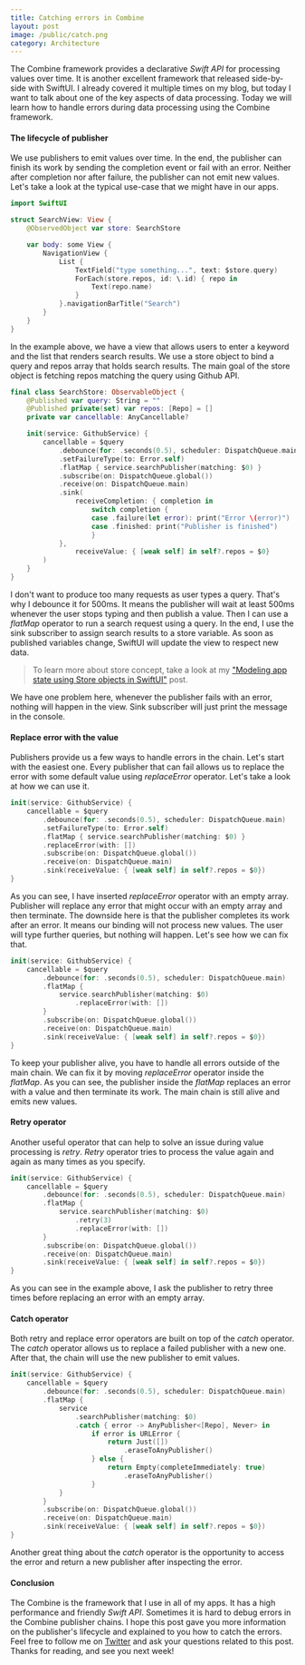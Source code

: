 ```yaml
---
title: Catching errors in Combine
layout: post
image: /public/catch.png
category: Architecture
---
```


The Combine framework provides a declarative *Swift API* for processing values over time. It is another excellent framework that released side-by-side with SwiftUI. I already covered it multiple times on my blog, but today I want to talk about one of the key aspects of data processing. Today we will learn how to handle errors during data processing using the Combine framework.

#### The lifecycle of publisher
We use publishers to emit values over time. In the end, the publisher can finish its work by sending the completion event or fail with an error. Neither after completion nor after failure, the publisher can not emit new values. Let's take a look at the typical use-case that we might have in our apps.

```swift
import SwiftUI

struct SearchView: View {
    @ObservedObject var store: SearchStore

    var body: some View {
        NavigationView {
            List {
                TextField("type something...", text: $store.query)
                ForEach(store.repos, id: \.id) { repo in
                    Text(repo.name)
                }
            }.navigationBarTitle("Search")
        }
    }
}
```

In the example above, we have a view that allows users to enter a keyword and the list that renders search results. We use a store object to bind a query and repos array that holds search results. The main goal of the store object is fetching repos matching the query using Github API.

```swift
final class SearchStore: ObservableObject {
    @Published var query: String = ""
    @Published private(set) var repos: [Repo] = []
    private var cancellable: AnyCancellable?

    init(service: GithubService) {
        cancellable = $query
            .debounce(for: .seconds(0.5), scheduler: DispatchQueue.main)
            .setFailureType(to: Error.self)
            .flatMap { service.searchPublisher(matching: $0) }
            .subscribe(on: DispatchQueue.global())
            .receive(on: DispatchQueue.main)
            .sink(
                receiveCompletion: { completion in
                    switch completion {
                    case .failure(let error): print("Error \(error)")
                    case .finished: print("Publisher is finished")
                    }
            },
                receiveValue: { [weak self] in self?.repos = $0}
        )
    }
}
```

I don't want to produce too many requests as user types a query. That's why I debounce it for 500ms. It means the publisher will wait at least 500ms whenever the user stops typing and then publish a value. Then I can use a *flatMap* operator to run a search request using a query. In the end, I use the sink subscriber to assign search results to a store variable. As soon as published variables change, SwiftUI will update the view to respect new data.

> To learn more about store concept, take a look at my ["Modeling app state using Store objects in SwiftUI"](/2019/09/04/modeling-app-state-using-store-objects-in-swiftui/) post.

We have one problem here, whenever the publisher fails with an error, nothing will happen in the view. Sink subscriber will just print the message in the console.

#### Replace error with the value
Publishers provide us a few ways to handle errors in the chain. Let's start with the easiest one. Every publisher that can fail allows us to replace the error with some default value using *replaceError* operator. Let's take a look at how we can use it.

```swift
init(service: GithubService) {
    cancellable = $query
        .debounce(for: .seconds(0.5), scheduler: DispatchQueue.main)
        .setFailureType(to: Error.self)
        .flatMap { service.searchPublisher(matching: $0) }
        .replaceError(with: [])
        .subscribe(on: DispatchQueue.global())
        .receive(on: DispatchQueue.main)
        .sink(receiveValue: { [weak self] in self?.repos = $0})
}
```

As you can see, I have inserted *replaceError* operator with an empty array. Publisher will replace any error that might occur with an empty array and then terminate. The downside here is that the publisher completes its work after an error. It means our binding will not process new values. The user will type further queries, but nothing will happen. Let's see how we can fix that.

```swift
init(service: GithubService) {
    cancellable = $query
        .debounce(for: .seconds(0.5), scheduler: DispatchQueue.main)
        .flatMap { 
            service.searchPublisher(matching: $0)
                .replaceError(with: []) 
        }
        .subscribe(on: DispatchQueue.global())
        .receive(on: DispatchQueue.main)
        .sink(receiveValue: { [weak self] in self?.repos = $0})
}
```

To keep your publisher alive, you have to handle all errors outside of the main chain. We can fix it by moving *replaceError* operator inside the *flatMap*. As you can see, the publisher inside the *flatMap* replaces an error with a value and then terminate its work. The main chain is still alive and emits new values.

#### Retry operator
Another useful operator that can help to solve an issue during value processing is *retry*. *Retry* operator tries to process the value again and again as many times as you specify.

```swift
init(service: GithubService) {
    cancellable = $query
        .debounce(for: .seconds(0.5), scheduler: DispatchQueue.main)
        .flatMap {
            service.searchPublisher(matching: $0)
                .retry(3)
                .replaceError(with: [])
        }
        .subscribe(on: DispatchQueue.global())
        .receive(on: DispatchQueue.main)
        .sink(receiveValue: { [weak self] in self?.repos = $0})
}
```

As you can see in the example above, I ask the publisher to retry three times before replacing an error with an empty array.

#### Catch operator
Both retry and replace error operators are built on top of the *catch* operator. The *catch* operator allows us to replace a failed publisher with a new one. After that, the chain will use the new publisher to emit values.

```swift
init(service: GithubService) {
    cancellable = $query
        .debounce(for: .seconds(0.5), scheduler: DispatchQueue.main)
        .flatMap {
            service
                .searchPublisher(matching: $0)
                .catch { error -> AnyPublisher<[Repo], Never> in
                    if error is URLError {
                        return Just([])
                            .eraseToAnyPublisher()
                    } else {
                        return Empty(completeImmediately: true)
                            .eraseToAnyPublisher()
                    }
            }
        }
        .subscribe(on: DispatchQueue.global())
        .receive(on: DispatchQueue.main)
        .sink(receiveValue: { [weak self] in self?.repos = $0})
}
```

Another great thing about the *catch* operator is the opportunity to access the error and return a new publisher after inspecting the error.

#### Conclusion
The Combine is the framework that I use in all of my apps. It has a high performance and friendly *Swift API*. Sometimes it is hard to debug errors in the Combine publisher chains. I hope this post gave you more information on the publisher's lifecycle and explained to you how to catch the errors. Feel free to follow me on [Twitter](https://twitter.com/mecid) and ask your questions related to this post. Thanks for reading, and see you next week!